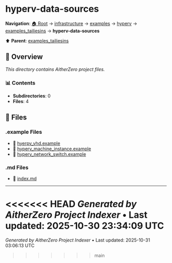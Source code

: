 # hyperv-data-sources

**Navigation**: [🏠 Root](../../../../../index.md) → [infrastructure](../../../../index.md) → [examples](../../../index.md) → [hyperv](../../index.md) → [examples_tailiesins](../index.md) → **hyperv-data-sources**

⬆️ **Parent**: [examples_tailiesins](../index.md)

## 📖 Overview

*This directory contains AitherZero project files.*

### 📊 Contents

- **Subdirectories**: 0
- **Files**: 4

## 📄 Files

### .example Files

- 📄 [hyerpv_vhd.example](./hyerpv_vhd.example)
- 📄 [hyperv_machine_instance.example](./hyperv_machine_instance.example)
- 📄 [hyperv_network_switch.example](./hyperv_network_switch.example)

### .md Files

- 📝 [index.md](./index.md)

---

<<<<<<< HEAD
*Generated by AitherZero Project Indexer* • Last updated: 2025-10-30 23:34:09 UTC
=======
*Generated by AitherZero Project Indexer* • Last updated: 2025-10-31 03:06:13 UTC
>>>>>>> main

